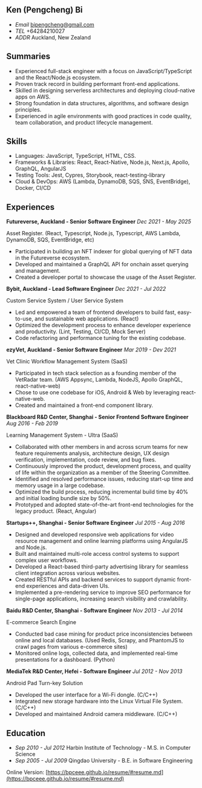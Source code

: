 ## Ken (Pengcheng) Bi

- _Email_ [bipengcheng@gmail.com](mailto:bipengcheng@gmail.com)
- _TEL_ +64284210027
- _ADDR_ Auckland, New Zealand

## Summaries

- Experienced full-stack engineer with a focus on JavaScript/TypeScript and the React/Node.js ecosystem.
- Proven track record in building performant front-end applications.
- Skilled in designing serverless architectures and deploying cloud-native apps on AWS.
- Strong foundation in data structures, algorithms, and software design principles.
- Experienced in agile environments with good practices in code quality, team collaboration, and product lifecycle management.

## Skills

- Languages: JavaScript, TypeScript, HTML, CSS.
- Frameworks & Libraries: React, React-Native, Node.js, Next.js, Apollo, GraphQL, AngularJS
- Testing Tools: Jest, Cypres, Storybook, react-testing-library
- Cloud & DevOps: AWS (Lambda, DynamoDB, SQS, SNS, EventBridge), Docker, CI/CD

## Experiences

**Futureverse, Auckland - Senior Software Engineer** _Dec 2021 - May 2025_

Asset Register. (React, Typescript, Node.js, Typescript, AWS Lambda, DynamoDB, SQS, EventBridge, etc)

- Participated in building an NFT indexer for global querying of NFT data in the Futureverse ecosystem.
- Developed and maintained a GraphQL API for onchain asset querying and management.
- Created a developer portal to showcase the usage of the Asset Register.

**Bybit, Auckland - Lead Software Engineer** _Dec 2021 - Jul 2022_

Custom Service System / User Service System

- Led and empowered a team of frontend developers to build fast, easy-to-use, and sustainable web applications. (React)
- Optimized the development process to enhance developer experience and productivity. (Lint, Testing, CI/CD, Mock Server)
- Code refactoring and performance tuning for the existing codebase.

**ezyVet, Auckland - Senior Software Engineer** _Mar 2019 - Dev 2021_

Vet Clinic Workflow Management System (SaaS)

- Participated in tech stack selection as a founding member of the VetRadar team. (AWS Appsync, Lambda, NodeJS, Apollo GraphQL, react-native-web)
- Chose to use one codebase for iOS, Android & Web by leveraging react-native-web.
- Created and maintained a front-end component library.

**Blackboard R&D Center, Shanghai - Senior Frontend Software Engineer** _Aug 2016 - Feb 2019_

Learning Management System - Ultra (SaaS)

- Collaborated with other members in and across scrum teams for new feature requirements analysis, architecture design, UX design verification, implementation, code review, and bug fixes.
- Continuously improved the product, development process, and quality of life within the organization as a member of the Steering Committee.
- Identified and resolved performance issues, reducing start-up time and memory usage in a large codebase.
- Optimized the build process, reducing incremental build time by 40% and initial loading bundle size by 50%.
- Prototyped and adopted state-of-the-art front-end technologies for the legacy product. (React, Angular)

**Startups++, Shanghai - Senior Software Engineer** _Jul 2015 - Aug 2016_

- Designed and developed responsive web applications for video resource management and online
  learning platforms using AngularJS and Node.js.
- Built and maintained multi-role access control systems to support complex user workflows.
- Developed a React-based third-party advertising library for seamless client integration across various
  websites.
- Created RESTful APIs and backend services to support dynamic front-end experiences and data-driven
  UIs.
- Implemented a pre-rendering service to improve SEO performance for single-page applications,
  increasing search visibility and crawlability.

**Baidu R&D Center, Shanghai - Software Engineer** _Nov 2013 - Jul 2014_

E-commerce Search Engine

- Conducted bad case mining for product price inconsistencies between online and local databases. (Used Redis, Scrapy, and PhantomJS to crawl pages from various e-commerce sites)
- Monitored online logs, collected data, and implemented real-time presentations for a dashboard. (Python)

**MediaTek R&D Center, Hefei - Software Engineer** _Jul 2012 - Nov 2013_

Android Pad Turn-key Solution

- Developed the user interface for a Wi-Fi dongle. (C/C++)
- Integrated new storage hardware into the Linux Virtual File System. (C/C++)
- Developed and maintained Android camera middleware. (C/C++)

## Education

- _Sep 2010 - Jul 2012_ Harbin Institute of Technology - M.S. in Computer Science
- _Sep 2005 - Jul 2009_ Qingdao University - B.E. in Software Engineering

Online Version: [https://bpceee.github.io/resume/#resume.md](https://bpceee.github.io/resume/#resume.md)
